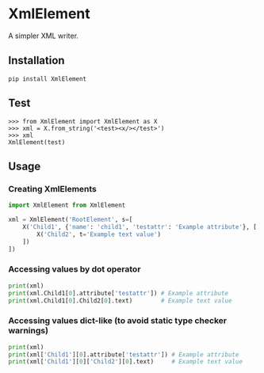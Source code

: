 # XmlElement

A simpler XML writer.

## Installation

`pip install XmlElement`

## Test

```
>>> from XmlElement import XmlElement as X
>>> xml = X.from_string('<test><x/></test>')
>>> xml
XmlElement(test)
```

## Usage

### Creating XmlElements

```python
import XmlElement from XmlElement

xml = XmlElement('RootElement', s=[                                    # root element without attributes
    X('Child1', {'name': 'child1', 'testattr': 'Example attribute'}, [ # sub element with an attribute
        X('Child2', t='Example text value')                            # sub-sub element with text value
    ])
])
```

### Accessing values by dot operator

```python
print(xml)
print(xml.Child1[0].attribute['testattr']) # Example attribute
print(xml.Child1[0].Child2[0].text)        # Example text value
```

### Accessing values dict-like (to avoid static type checker warnings)

```python
print(xml)
print(xml['Child1'][0].attribute['testattr']) # Example attribute
print(xml['Child1'][0]['Child2'][0].text)     # Example text value
```






